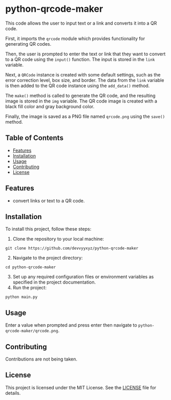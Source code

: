 # python-qrcode-maker

This code allows the user to input text or a link and converts it into a QR code. 

First, it imports the `qrcode` module which provides functionality for generating QR codes. 

Then, the user is prompted to enter the text or link that they want to convert to a QR code using the `input()` function. The input is stored in the `link` variable. 

Next, a `QRCode` instance is created with some default settings, such as the error correction level, box size, and border. The data from the `link` variable is then added to the QR code instance using the `add_data()` method. 

The `make()` method is called to generate the QR code, and the resulting image is stored in the `img` variable. The QR code image is created with a black fill color and gray background color. 

Finally, the image is saved as a PNG file named `qrcode.png` using the `save()` method.

## Table of Contents

- [Features](#features)
- [Installation](#installation)
- [Usage](#usage)
- [Contributing](#contributing)
- [License](#license)

## Features

- convert links or text to a QR code.

## Installation

To install this project, follow these steps:
1. Clone the repository to your local machine:
```
git clone https://github.com/devvyyxyz/python-qrcode-maker
```
2. Navigate to the project directory:
```
cd python-qrcode-maker
```
3. Set up any required configuration files or environment variables as specified in the project documentation.
4. Run the project:
```
python main.py
```



## Usage

Enter a value when prompted and press enter then navigate to `python-qrcode-maker/qrcode.png`.

## Contributing

Contributions are not being taken.

## License

This project is licensed under the MIT License. See the [LICENSE]() file for details.
